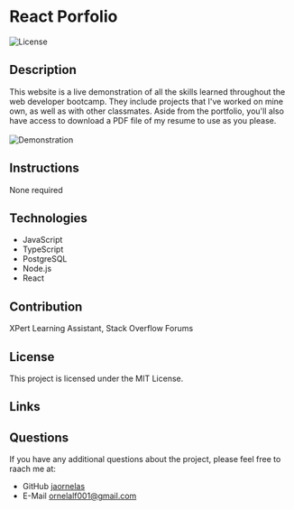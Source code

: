 # React Porfolio
![License](https://img.shields.io/badge/License-MIT-blue.svg)

## Description 
This website is a live demonstration of all the skills learned throughout the web developer bootcamp. They include projects that I've worked on mine own, as well as with other classmates. Aside from the portfolio, you'll also have access to download a PDF file of my resume to use as you please.
<br><br>
![Demonstration](./src/img/screepCapture.png)

 

## Instructions
None required 

## Technologies

* JavaScript
* TypeScript
* PostgreSQL
* Node.js
* React

## Contribution 
XPert Learning Assistant, Stack Overflow Forums

## License
This project is licensed under the MIT License. 

## Links


## Questions 
If you have any additional questions about the project, please feel free to raach me at: 
- GitHub [jaornelas](https://github.com/jaornelas)
- E-Mail [ornelalf001@gmail.com](mailto:ornelalf001@gmail.com)